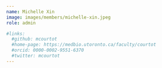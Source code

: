 ```yaml
---
name: Michelle Xin
image: images/members/michelle-xin.jpeg
role: admin

#links:
  #github: mcourtot
  #home-page: https://medbio.utoronto.ca/faculty/courtot
  #orcid: 0000-0002-9551-6370
  #twitter: mcourtot
---
```


